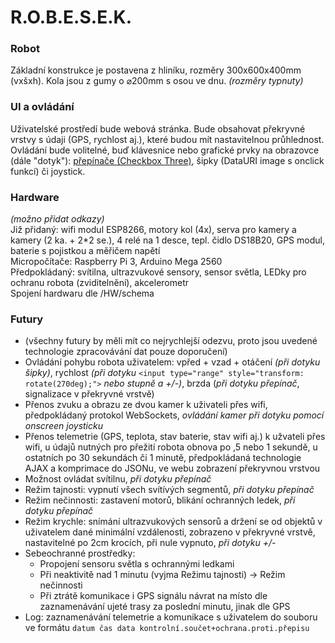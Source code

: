 # **R.O.B.E.S.E.K.**
### Robot
  Základní konstrukce je postavena z hliníku, rozměry 300x600x400mm (vxšxh). Kola jsou z gumy o ⌀200mm s osou ve dnu. *(rozměry typnuty)*
### UI a ovládání
  Uživatelské prostředí bude webová stránka. Bude obsahovat překryvné vrstvy s údaji (GPS, rychlost aj.), které budou mít nastavitelnou průhlednost. Ovládání bude volitelné, buď klávesnice nebo grafické prvky na obrazovce (dále "dotyk"): [přepínače (Checkbox Three)](https://paulund.co.uk/playground/demo/css-style-checkboxes/), šipky (DataURI image s onclick funkcí) či joystick.
### Hardware
  *(možno přidat odkazy)*  
  Již přidaný: wifi modul ESP8266, motory kol (4x), serva pro kamery a kamery (2 ka. + 2\*2 se.), 4 relé na 1 desce, tepl. čidlo DS18B20, GPS modul, baterie s pojistkou a měřičem napětí  
  Micropočítače: Raspberry Pi 3, Arduino Mega 2560  
  Předpokládaný: svítilna, ultrazvukové sensory, sensor světla, LEDky pro ochranu robota (zviditelnění), akcelerometr  
  Spojení hardwaru dle /HW/schema
### Futury
  + (všechny futury by měli mít co nejrychlejší odezvu, proto jsou uvedené technologie zpracovávání dat pouze doporučení)
  + Ovládání pohybu robota uživatelem: vpřed + vzad + otáčení *(při dotyku šipky)*, rychlost *(při dotyku* `<input type="range" style="transform: rotate(270deg);">` *nebo stupně a +/-)*, brzda (*při dotyku přepínač*, signalizace v překryvné vrstvě)
  + Přenos zvuku a obrazu ze dvou kamer k uživateli přes wifi, předpokládaný protokol WebSockets, *ovládání kamer při dotyku pomocí onscreen joysticku*
  + Přenos telemetrie (GPS, teplota, stav baterie, stav wifi aj.) k užvateli přes wifi, u údajů nutných pro přežití robota obnova po ,5 nebo 1 sekundě, u ostatních po 30 sekundách či 1 minutě, předpokládaná technologie AJAX a komprimace do JSONu, ve webu zobrazení překryvnou vrstvou
  + Možnost ovládat svítilnu, *při dotyku přepínač*
  + Režim tajnosti: vypnutí všech svítívých segmentů, *při dotyku přepínač*
  + Režim nečinnosti: zastavení motorů, blikání ochranných ledek, *při dotyku přepínač*
  + Režim krychle: snímání ultrazvukových sensorů a držení se od objektů v uživatelem dané minimální vzdálenosti, zobrazeno v překryvné vrstvě, nastavitelné po 2cm krocích, při nule vypnuto, *při dotyku +/-*
  + Sebeochranné prostředky:
    + Propojení sensoru světla s ochrannými ledkami
    + Při neaktivitě nad 1 minutu (vyjma Režimu tajnosti) -> Režim nečinnosti
    + Při ztrátě komunikace i GPS signálu návrat na místo dle zaznamenávání ujeté trasy za poslední minutu, jinak dle GPS
  + Log: zaznamenávání telemetrie a komunikace s uživatelem do souboru ve formátu `datum čas data kontrolní.součet+ochrana.proti.přepisu`